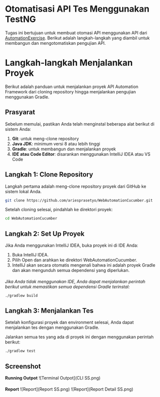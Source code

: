 
# Otomatisasi API Tes Menggunakan TestNG
Tugas ini bertujuan untuk membuat otomasi API menggunakan API dari [AutomationExercise](https://www.automationexercise.com/). Berikut adalah langkah-langkah yang diambil untuk membangun dan mengotomatiskan pengujian API.

# Langkah-langkah Menjalankan Proyek

Berikut adalah panduan untuk menjalankan proyek API Automation Framework dari cloning repository hingga menjalankan pengujian menggunakan Gradle.

## Prasyarat
Sebelum memulai, pastikan Anda telah menginstal beberapa alat berikut di sistem Anda:
1. **Git**: untuk meng-clone repository
2. **Java JDK**: minimum versi 8 atau lebih tinggi
3. **Gradle**: untuk membangun dan menjalankan proyek
4. **IDE atau Code Editor**: disarankan menggunakan IntelliJ IDEA atau VS Code





## Langkah 1: Clone Repository
Langkah pertama adalah meng-clone repository proyek dari GitHub ke sistem lokal Anda.

```bash
git clone https://github.com/ariesprasetyo/WebAutomationCucumber.git
```
Setelah cloning selesai, pindahlah ke direktori proyek:
```bash
cd WebAutomationCucumber
```
## Langkah 2: Set Up Proyek
Jika Anda menggunakan IntelliJ IDEA, buka proyek ini di IDE Anda:

1. Buka IntelliJ IDEA.
2. Pilih Open dan arahkan ke direktori WebAutomationCucumber.
3. IntelliJ akan secara otomatis mengenali bahwa ini adalah proyek Gradle dan akan mengunduh semua dependensi yang diperlukan.

####
_Jika Anda tidak menggunakan IDE, Anda dapat menjalankan perintah berikut untuk memastikan semua dependensi Gradle terinstal:_

```bash
./gradlew build
```

## Langkah 3: Menjalankan Tes
Setelah konfigurasi proyek dan environment selesai, Anda dapat menjalankan tes dengan menggunakan Gradle.

Jalankan semua tes yang ada di proyek ini dengan menggunakan perintah berikut:
```bash
./gradlew test
```


## Screenshot
**Running Outpot**
![Terminal Outpot](CLI SS.png)
####
**Report**
![Report](Report SS.png)
![Report](Report Detail SS.png)
####


